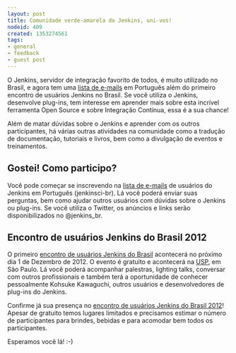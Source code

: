 ```yaml
---
layout: post
title: Comunidade verde-amarela do Jenkins, uni-vos!
nodeid: 409
created: 1353274561
tags:
- general
- feedback
- guest post
---
```

O Jenkins, servidor de integração favorito de todos, é muito utilizado no Brasil, e agora tem uma [lista de e-mails](http://jenkins-ci.org/content/mailing-lists) em Português além do primeiro encontro de usuários Jenkins no Brasil. Se você utiliza o Jenkins, desenvolve plug-ins, tem interesse em aprender mais sobre esta incrível ferramenta Open Source e sobre Integração Contínua, essa é a sua chance!

Além de matar dúvidas sobre o Jenkins e aprender com os outros participantes, há várias outras atividades na comunidade como a tradução de documentação, tutoriais e livros, bem como a divulgação de eventos e treinamentos. 

## Gostei! Como participo? 

Você pode começar se inscrevendo na [lista de e-mails](http://jenkins-ci.org/content/mailing-lists) de usuários do Jenkins em Português (jenkinsci-br). Lá você poderá enviar suas perguntas, bem como ajudar outros usuários com dúvidas sobre o Jenkins ou plug-ins. Se você utiliza o Twitter, os anúncios e links serão disponibilizados no @jenkins_br.

## Encontro de usuários Jenkins do Brasil 2012

O primeiro [encontro de usuários Jenkins do Brasil](http://www.meetup.com/jenkinsmeetup/events/91744672/) acontecerá no próximo dia 1 de Dezembro de 2012. O evento é gratuito e acontecerá na [USP](http://www.usp.br), em São Paulo. Lá você poderá acompanhar palestras, lighting talks, conversar com outros profissionais e também terá a oportunidade de conhecer pessoalmente Kohsuke Kawaguchi, outros usuários e desenvolvedores de plug-ins do Jenkins.

Confirme já sua presença no [encontro de usuários Jenkins do Brasil 2012](http://www.meetup.com/jenkinsmeetup/events/91744672/)! Apesar de gratuito temos lugares limitados e precisamos estimar o número de participantes para brindes, bebidas e para acomodar bem todos os  participantes.

Esperamos você lá! :-)
<!--break-->
